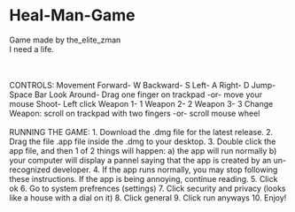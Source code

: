 # Heal-Man-Game
Game made by the_elite_zman
</br> 
I need a life.

</br> 
</br> 
CONTROLS:
Movement
Forward- W
Backward- S
Left- A
Right- D
Jump- Space Bar
Look Around- Drag one finger on trackpad -or- move your mouse
Shoot- Left click
Weapon 1- 1
Weapon 2- 2
Weapon 3- 3
Change Weapon: scroll on trackpad with two fingers -or- scroll mouse wheel
</br> 
</br> 
RUNNING THE GAME:
1. Download the .dmg file for the latest release.
2. Drag the file .app file inside the .dmg to your desktop.
3. Double click the app file, and then 1 of 2 things will happen:
a) the app will run normally
b) your computer will display a pannel saying that the app is created by an un-recognized developer.
4. If the app runs normally, you may stop following these instructions. If the app is being annoying, continue reading.
5. Click ok
6. Go to system prefrences (settings)
7. Click security and privacy (looks like a house with a dial on it)
8. Click general
9. Click run anyways
10. Enjoy!
